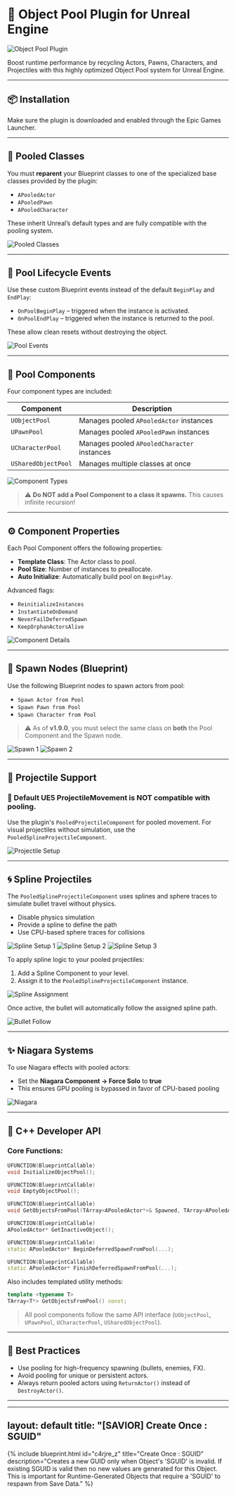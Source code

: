 # 🎯 Object Pool Plugin for Unreal Engine

![Object Pool Plugin](https://d3kjluh73b9h9o.cloudfront.net/original/4X/0/e/5/0e58561e2a95cf843fe8896e644f203c324f29d5.png)

Boost runtime performance by recycling Actors, Pawns, Characters, and Projectiles with this highly optimized Object Pool system for Unreal Engine.

---

## 📦 Installation

Make sure the plugin is downloaded and enabled through the Epic Games Launcher.

---

## 🧱 Pooled Classes

You must **reparent** your Blueprint classes to one of the specialized base classes provided by the plugin:

- `APooledActor`
- `APooledPawn`
- `APooledCharacter`

These inherit Unreal’s default types and are fully compatible with the pooling system.

![Pooled Classes](https://d3kjluh73b9h9o.cloudfront.net/original/4X/e/4/3/e4358d5fdf20b9565f031fb9f449af254fd97e4e.png)

---

## 🔁 Pool Lifecycle Events

Use these custom Blueprint events instead of the default `BeginPlay` and `EndPlay`:

- `OnPoolBeginPlay` – triggered when the instance is activated.
- `OnPoolEndPlay` – triggered when the instance is returned to the pool.

These allow clean resets without destroying the object.

![Pool Events](https://d3kjluh73b9h9o.cloudfront.net/original/4X/3/a/3/3a3f8c7089c49cfb39498e653660724ad88d1f43.png)

---

## 🧩 Pool Components

Four component types are included:

| Component             | Description                                  |
|-----------------------|----------------------------------------------|
| `UObjectPool`         | Manages pooled `APooledActor` instances      |
| `UPawnPool`           | Manages pooled `APooledPawn` instances       |
| `UCharacterPool`      | Manages pooled `APooledCharacter` instances  |
| `USharedObjectPool`   | Manages multiple classes at once             |

![Component Types](https://d3kjluh73b9h9o.cloudfront.net/original/4X/c/c/c/ccca417bbb7a7167fca5fcb9d07147b0f7ff590d.png)

> ⚠️ **Do NOT add a Pool Component to a class it spawns.** This causes infinite recursion!

---

## ⚙️ Component Properties

Each Pool Component offers the following properties:

- **Template Class**: The Actor class to pool.
- **Pool Size**: Number of instances to preallocate.
- **Auto Initialize**: Automatically build pool on `BeginPlay`.

Advanced flags:
- `ReinitializeInstances`
- `InstantiateOnDemand`
- `NeverFailDeferredSpawn`
- `KeepOrphanActorsAlive`

![Component Details](https://d3kjluh73b9h9o.cloudfront.net/optimized/4X/9/8/2/9826cbd298fcd6621625d3496a922748189d3ad1_2_424x750.png)

---

## 🧠 Spawn Nodes (Blueprint)

Use the following Blueprint nodes to spawn actors from pool:

- `Spawn Actor from Pool`
- `Spawn Pawn from Pool`
- `Spawn Character from Pool`

> ⚠️ As of **v1.9.0**, you must select the same class on **both** the Pool Component and the Spawn node.

![Spawn 1](https://d3kjluh73b9h9o.cloudfront.net/optimized/4X/f/6/5/f65fc53c4c1bc3b2fbbcbdee65e8c3c9366ac0a0_2_1035x637.png)
![Spawn 2](https://d3kjluh73b9h9o.cloudfront.net/optimized/4X/9/6/4/964c97733f75dffa84079ae7490a32c33eebcb3e_2_1035x690.png)

---

## 🔫 Projectile Support

### 🚫 Default UE5 ProjectileMovement is NOT compatible with pooling.

Use the plugin's `PooledProjectileComponent` for pooled movement. For visual projectiles without simulation, use the `PooledSplineProjectileComponent`.

![Projectile Setup](https://d3kjluh73b9h9o.cloudfront.net/optimized/4X/b/b/2/bb25f82196e9236233ecac99ecb88d714df9c288_2_342x750.png)

---

## 🌀 Spline Projectiles

The `PooledSplineProjectileComponent` uses splines and sphere traces to simulate bullet travel without physics.

- Disable physics simulation
- Provide a spline to define the path
- Use CPU-based sphere traces for collisions

![Spline Setup 1](https://d3kjluh73b9h9o.cloudfront.net/optimized/4X/f/5/9/f596074c2a1a36662ee08cd24331e4b37bbb729d_2_376x750.png)
![Spline Setup 2](https://d3kjluh73b9h9o.cloudfront.net/optimized/4X/f/7/c/f7c5e566e8457695509598f9e8ff6523a3772d3b_2_1035x466.jpeg)
![Spline Setup 3](https://d3kjluh73b9h9o.cloudfront.net/optimized/4X/d/d/3/dd3d2d9f838a5c3dda0867bdedb936b512313808_2_1035x466.jpeg)

To apply spline logic to your pooled projectiles:

1. Add a Spline Component to your level.
2. Assign it to the `PooledSplineProjectileComponent` instance.

![Spline Assignment](https://d3kjluh73b9h9o.cloudfront.net/optimized/4X/b/6/f/b6f8df67b0fed0f46382c9e91cc96a6a247f5f25_2_1035x363.png)

Once active, the bullet will automatically follow the assigned spline path.

![Bullet Follow](https://d3kjluh73b9h9o.cloudfront.net/optimized/4X/f/5/8/f58fb404c931140f601d667f25fbd96641b14885_2_1035x429.png)

---

## ✨ Niagara Systems

To use Niagara effects with pooled actors:

- Set the **Niagara Component → Force Solo** to **true**
- This ensures GPU pooling is bypassed in favor of CPU-based pooling

![Niagara](https://d3kjluh73b9h9o.cloudfront.net/optimized/4X/f/c/4/fc49bfd816698e9b9cb57ab2eefbed186d66c31b_2_765x748.png)

---

## 🧪 C++ Developer API

### Core Functions:

```cpp
UFUNCTION(BlueprintCallable)
void InitializeObjectPool();

UFUNCTION(BlueprintCallable)
void EmptyObjectPool();

UFUNCTION(BlueprintCallable)
void GetObjectsFromPool(TArray<APooledActor*>& Spawned, TArray<APooledActor*>& Inactive);

UFUNCTION(BlueprintCallable)
APooledActor* GetInactiveObject();

UFUNCTION(BlueprintCallable)
static APooledActor* BeginDeferredSpawnFromPool(...);

UFUNCTION(BlueprintCallable)
static APooledActor* FinishDeferredSpawnFromPool(...);
````

Also includes templated utility methods:

```cpp
template <typename T>
TArray<T*> GetObjectsFromPool() const;
```

> All pool components follow the same API interface (`UObjectPool`, `UPawnPool`, `UCharacterPool`, `USharedObjectPool`).

---

## 🧠 Best Practices

* Use pooling for high-frequency spawning (bullets, enemies, FX).
* Avoid pooling for unique or persistent actors.
* Always return pooled actors using `ReturnActor()` instead of `DestroyActor()`.

---

---
layout: default
title: "[SAVIOR] Create Once : SGUID"
---

{% include blueprint.html
   id="c4rjre_z"
   title="Create Once : SGUID"
   description="Creates a new GUID only when Object's 'SGUID' is invalid. If existing SGUID is valid then no new values are generated for this Object. This is important for Runtime-Generated Objects that require a 'SGUID' to respawn from Save Data."
%}
